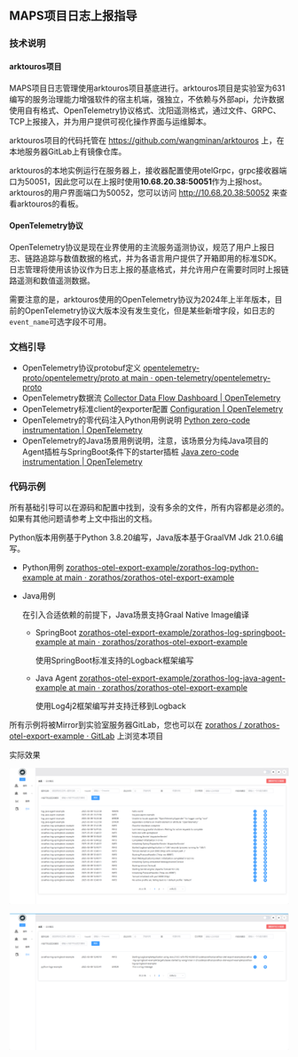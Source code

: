 ## MAPS项目日志上报指导

### 技术说明

#### arktouros项目

MAPS项目日志管理使用arktouros项目基底进行。arktouros项目是实验室为631编写的服务治理能力增强软件的宿主机端，强独立，不依赖与外部api，允许数据使用自有格式、OpenTelemetry协议格式、沈阳遥测格式，通过文件、GRPC、TCP上报接入，并为用户提供可视化操作界面与运维脚本。

arktouros项目的代码托管在 https://github.com/wangminan/arktouros 上，在本地服务器GitLab上有镜像仓库。

arktouros的本地实例运行在服务器上，接收器配置使用otelGrpc，grpc接收器端口为50051，因此您可以在上报时使用**10.68.20.38:50051**作为上报host。arktouros的用户界面端口为50052，您可以访问 http://10.68.20.38:50052 来查看arktouros的看板。

#### OpenTelemetry协议

OpenTelemetry协议是现在业界使用的主流服务遥测协议，规范了用户上报日志、链路追踪与数值数据的格式，并为各语言用户提供了开箱即用的标准SDK。日志管理将使用该协议作为日志上报的基底格式，并允许用户在需要时同时上报链路遥测和数值遥测数据。

需要注意的是，arktouros使用的OpenTelemetry协议为2024年上半年版本，目前的OpenTelemetry协议大版本没有发生变化，但是某些新增字段，如日志的`event_name`可选字段不可用。



### 文档引导

+ OpenTelemetry协议protobuf定义 [opentelemetry-proto/opentelemetry/proto at main · open-telemetry/opentelemetry-proto](https://github.com/open-telemetry/opentelemetry-proto/tree/main/opentelemetry/proto)
+ OpenTelemetry数据流 [Collector Data Flow Dashboard | OpenTelemetry](https://opentelemetry.io/docs/demo/collector-data-flow-dashboard/)
+ OpenTelemetry标准client的exporter配置 [Configuration | OpenTelemetry](https://opentelemetry.io/docs/collector/configuration/#exporters)
+ OpenTelemetry的零代码注入Python用例说明 [Python zero-code instrumentation | OpenTelemetry](https://opentelemetry.io/docs/zero-code/python/)
+ OpenTelemetry的Java场景用例说明，注意，该场景分为纯Java项目的Agent插桩与SpringBoot条件下的starter插桩 [Java zero-code instrumentation | OpenTelemetry](https://opentelemetry.io/docs/zero-code/java/)



### 代码示例

所有基础引导可以在源码和配置中找到，没有多余的文件，所有内容都是必须的。如果有其他问题请参考上文中指出的文档。

Python版本用例基于Python 3.8.20编写，Java版本基于GraalVM Jdk 21.0.6编写。

+ Python用例  [zorathos-otel-export-example/zorathos-log-python-example at main · zorathos/zorathos-otel-export-example](https://github.com/zorathos/zorathos-otel-export-example/tree/main/zorathos-log-python-example)

+ Java用例

  在引入合适依赖的前提下，Java场景支持Graal Native Image编译

  + SpringBoot [zorathos-otel-export-example/zorathos-log-springboot-example at main · zorathos/zorathos-otel-export-example](https://github.com/zorathos/zorathos-otel-export-example/tree/main/zorathos-log-springboot-example)

    使用SpringBoot标准支持的Logback框架编写

  + Java Agent [zorathos-otel-export-example/zorathos-log-java-agent-example at main · zorathos/zorathos-otel-export-example](https://github.com/zorathos/zorathos-otel-export-example/tree/main/zorathos-log-java-agent-example)

    使用Log4j2框架编写并支持迁移到Logback

所有示例将被Mirror到实验室服务器GitLab，您也可以在 [zorathos / zorathos-otel-export-example · GitLab](http://10.68.115.112:8929/zorathos/zorathos-otel-export-example) 上浏览本项目

实际效果

![image-20250309132419357](https://raw.githubusercontent.com/WangMinan/Pics/main/image-20250309132419357.png)

![image-20250309132441283](https://raw.githubusercontent.com/WangMinan/Pics/main/image-20250309132441283.png)
